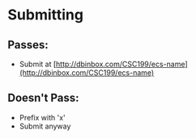 # Submitting

## Passes:
 - Submit at [http://dbinbox.com/CSC199/ecs-name](http://dbinbox.com/CSC199/ecs-name)
 
## Doesn't Pass:
 - Prefix with 'x'
 - Submit anyway